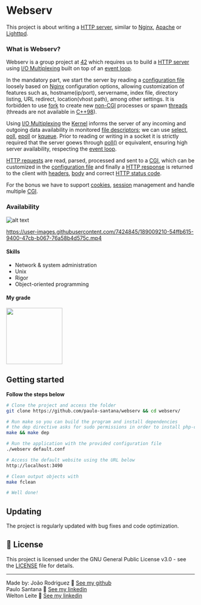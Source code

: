 # Webserv
This project is about writing a [HTTP server](https://en.wikipedia.org/wiki/Web_server), similar to [Nginx](https://www.nginx.com/), [Apache](https://apache.org/) or [Lighttpd](https://www.lighttpd.net/).

### What is Webserv?
Webserv is a group project at [42](42sp.org.br) which requires us to build a [HTTP server](https://en.wikipedia.org/wiki/Web_server) using [I/O Multiplexing](https://notes.shichao.io/unp/ch6/) built on top of an [event loop](https://en.wikipedia.org/wiki/Event_loop#:~:text=In%20computer%20science%2C%20the%20event,or%20messages%20in%20a%20program.).

In the mandatory part, we start the server by reading a [configuration file](https://docs.nginx.com/nginx/admin-guide/basic-functionality/managing-configuration-files/) loosely based on [Nginx](https://www.nginx.com/) configuration options, allowing customization of features such as, hostname(ip/port), servername, index file, directory listing, URL redirect, location(vhost path), among other settings. It is forbidden to use [fork](https://man7.org/linux/man-pages/man2/fork.2.html) to create new [non-CGI](https://en.wikipedia.org/wiki/Common_Gateway_Interface) processes or spawn [threads](https://en.wikipedia.org/wiki/Thread_(computing)) (threads are not available in [C++98](https://cplusplus.com/reference/)).

Using [I/O Multiplexing](https://notes.shichao.io/unp/ch6/) the [Kernel](https://en.wikipedia.org/wiki/Kernel_(operating_system)) informs the server of any incoming and outgoing data availability in monitored [file descriptors](https://en.wikipedia.org/wiki/File_descriptor); we can use [select](https://man7.org/linux/man-pages/man2/select.2.html), [poll](https://man7.org/linux/man-pages/man2/poll.2.html), [epoll](https://man7.org/linux/man-pages/man7/epoll.7.html) or [kqueue](https://www.freebsd.org/cgi/man.cgi?query=kqueue&sektion=2). Prior to reading or writing in a socket it is strictly required that the server goews through [poll()](https://man7.org/linux/man-pages/man2/poll.2.html) or equivalent, ensuring high server availability, respecting the [event loop](https://en.wikipedia.org/wiki/Event_loop#:~:text=In%20computer%20science%2C%20the%20event,or%20messages%20in%20a%20program.).

[HTTP requests](https://en.wikipedia.org/wiki/Hypertext_Transfer_Protocol) are read, parsed, processed and sent to a [CGI](https://en.wikipedia.org/wiki/Common_Gateway_Interface), which can be customized in the [configuration file](https://docs.nginx.com/nginx/admin-guide/basic-functionality/managing-configuration-files/) and finally a [HTTP response](https://en.wikipedia.org/wiki/Hypertext_Transfer_Protocol) is returned to the client with [headers](https://developer.mozilla.org/en-US/docs/Web/HTTP/Headers), [body](https://en.wikipedia.org/wiki/HTTP_message_body) and correct [HTTP status code](https://en.wikipedia.org/wiki/List_of_HTTP_status_codes).

For the bonus we have to support [cookies](https://en.wikipedia.org/wiki/HTTP_cookie), [session](https://en.wikipedia.org/wiki/Hypertext_Transfer_Protocol#HTTP_session) management and handle multiple [CGI](https://en.wikipedia.org/wiki/Common_Gateway_Interface).

### Availability
![alt text](./images/preview_siege_1.gif)


https://user-images.githubusercontent.com/7424845/189009210-54ffb615-9400-47cb-b067-76a58b4d575c.mp4



#### Skills
- Network & system administration
- Unix
- Rigor
- Object-oriented programming

#### My grade
<img src="./images/score2.png" width="150" height="150"/>


## Getting started
**Follow the steps below**
```bash
# Clone the project and access the folder
git clone https://github.com/paulo-santana/webserv && cd webserv/

# Run make so you can build the program and install dependencies
# the dep directive asks for sudo permissions in order to install php-cgi
make && make dep

# Run the application with the provided configuration file
./webserv default.conf

# Access the default website using the URL below
http://localhost:3490

# Clean output objects with
make fclean

# Well done!
```

## Updating

The project is regularly updated with bug fixes and code optimization.

## 📝 License

This project is licensed under the GNU General Public License v3.0 - see the [LICENSE](LICENSE) file for details.

---

Made by:
João Rodriguez 👋 [See my github](https://github.com/VLN37)<br/>
Paulo Santana 👋 [See my linkedin](https://www.linkedin.com/in/paulostn/)<br/>
Welton Leite 👋 [See my linkedin](https://www.linkedin.com/in/welton-leite-b3492985/)<br/>
